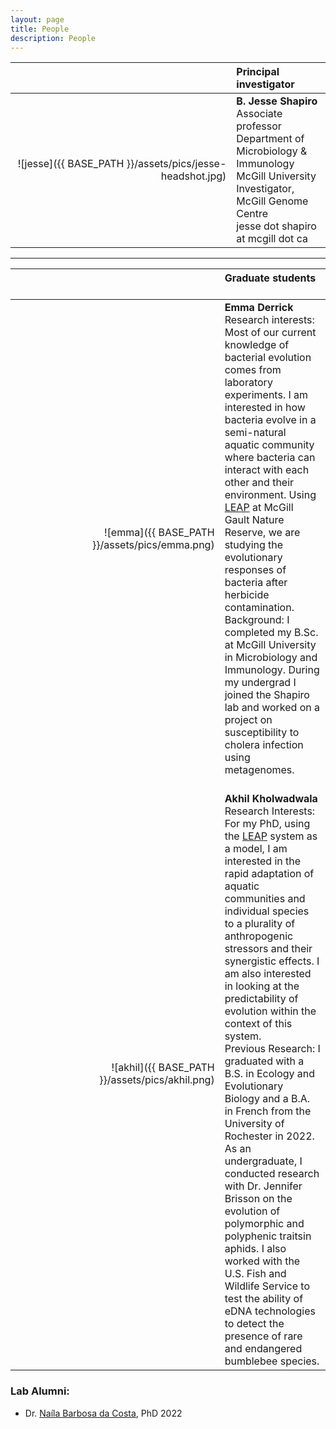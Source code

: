```yaml
---
layout: page
title: People
description: People
---
```


&nbsp;&nbsp;&nbsp;&nbsp;&nbsp;&nbsp;&nbsp;&nbsp;&nbsp;&nbsp;&nbsp;&nbsp;&nbsp;&nbsp;&nbsp;&nbsp;&nbsp;&nbsp;&nbsp;&nbsp;&nbsp;&nbsp;&nbsp;&nbsp;&nbsp;&nbsp;&nbsp;&nbsp;&nbsp;&nbsp;&nbsp;&nbsp;&nbsp;&nbsp;&nbsp;&nbsp;&nbsp;&nbsp;&nbsp;&nbsp;&nbsp;&nbsp;&nbsp;&nbsp;&nbsp;&nbsp;&nbsp;&nbsp;&nbsp;&nbsp;&nbsp;&nbsp;&nbsp;&nbsp;&nbsp;&nbsp;&nbsp;&nbsp;&nbsp;&nbsp;&nbsp;&nbsp;&nbsp;&nbsp;&nbsp;&nbsp;&nbsp;&nbsp;&nbsp;&nbsp;&nbsp;&nbsp;&nbsp;&nbsp;| Principal investigator
-------------: | :-------------
![jesse]({{ BASE_PATH }}/assets/pics/jesse-headshot.jpg)| **B. Jesse Shapiro**<br>Associate professor<br>Department of Microbiology & Immunology<br>McGill University<br>Investigator, McGill Genome Centre<br>jesse dot shapiro at mcgill dot ca
  
  -----
  
&nbsp;&nbsp;&nbsp;&nbsp;&nbsp;&nbsp;&nbsp;&nbsp;&nbsp;&nbsp;&nbsp;&nbsp;&nbsp;&nbsp;&nbsp;&nbsp;&nbsp;&nbsp;&nbsp;&nbsp;&nbsp;&nbsp;&nbsp;&nbsp;&nbsp;&nbsp;&nbsp;&nbsp;&nbsp;&nbsp;&nbsp;&nbsp;&nbsp;&nbsp;&nbsp;&nbsp;&nbsp;&nbsp;&nbsp;&nbsp;&nbsp;&nbsp;&nbsp;&nbsp;&nbsp;&nbsp;&nbsp;&nbsp;&nbsp;&nbsp;&nbsp;&nbsp;&nbsp;&nbsp;&nbsp;&nbsp;&nbsp;&nbsp;&nbsp;&nbsp;&nbsp;&nbsp;&nbsp;&nbsp;&nbsp;&nbsp;&nbsp;&nbsp;&nbsp;&nbsp;&nbsp;&nbsp;&nbsp;&nbsp;| Graduate students<br><br>
-------------: | :-------------
![emma]({{ BASE_PATH }}/assets/pics/emma.png)<br><br>| **Emma Derrick**<br>Research interests: Most of our current knowledge of bacterial evolution comes from laboratory experiments. I am interested in how bacteria evolve in a semi-natural aquatic community where bacteria can interact with each other and their environment. Using [LEAP](https://qcbs.ca/qcbs-research-showcase?showcase_id=35) at McGill Gault Nature Reserve, we are studying the evolutionary responses of bacteria after herbicide contamination.<br>Background: I completed my B.Sc. at McGill University in Microbiology and Immunology. During my undergrad I joined the Shapiro lab and worked on a project on susceptibility to cholera infection using metagenomes.<br><br>
![akhil]({{ BASE_PATH }}/assets/pics/akhil.png)<br><br>| **Akhil Kholwadwala**<br>Research Interests: For my PhD, using the [LEAP](https://qcbs.ca/qcbs-research-showcase?showcase_id=35) system as a model, I am interested in the rapid adaptation of aquatic communities and individual species to a plurality of anthropogenic stressors and their synergistic effects. I am also interested in looking at the predictability of evolution within the context of this system.<br>Previous Research: I graduated with a B.S. in Ecology and Evolutionary Biology and a B.A. in French from the University of Rochester in 2022. As an undergraduate, I conducted research with Dr. Jennifer Brisson on the evolution of polymorphic and polyphenic traitsin aphids. I also worked with the U.S. Fish and Wildlife Service to test the ability of eDNA technologies to detect the presence of rare and endangered bumblebee species.

### Lab Alumni:  
* Dr. [Naíla Barbosa da Costa](https://nailacosta.weebly.com/), PhD 2022

